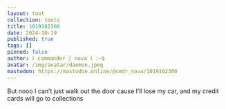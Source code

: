 ```yaml
---
layout: toot
collection: toots
title: 1019162300
date: 2024-10-19
published: true
tags: []
pinned: false
author: ⸸ commander ░ nova ⸸ :~$
avatar: /img/avatar/daemon.jpeg
mastodon: https://mastodon.online/@cmdr_nova/1019162300
---
```


But nooo I can’t just walk out the door cause I’ll lose my car, and my credit cards will go to collections
